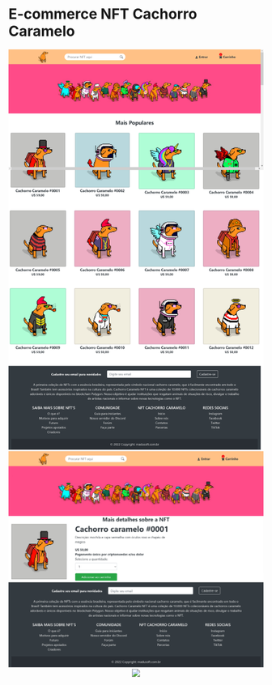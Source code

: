 # E-commerce NFT Cachorro Caramelo
<div align="center"><img src="https://github.com/mariaeqp/e_commerce_nft_caramel_dog/blob/main/NFT%20-%20Cachorro%20Caramelo_home.jpg">
<div align="center"><img src="https://github.com/mariaeqp/e_commerce_nft_caramel_dog/blob/main/NFT%20-%20Detalhes.jpg">
<div align="center"><img src="https://github.com/mariaeqp/e_commerce_nft_caramel_dog/blob/main/Compra%20-%20Endereço.jpg">
